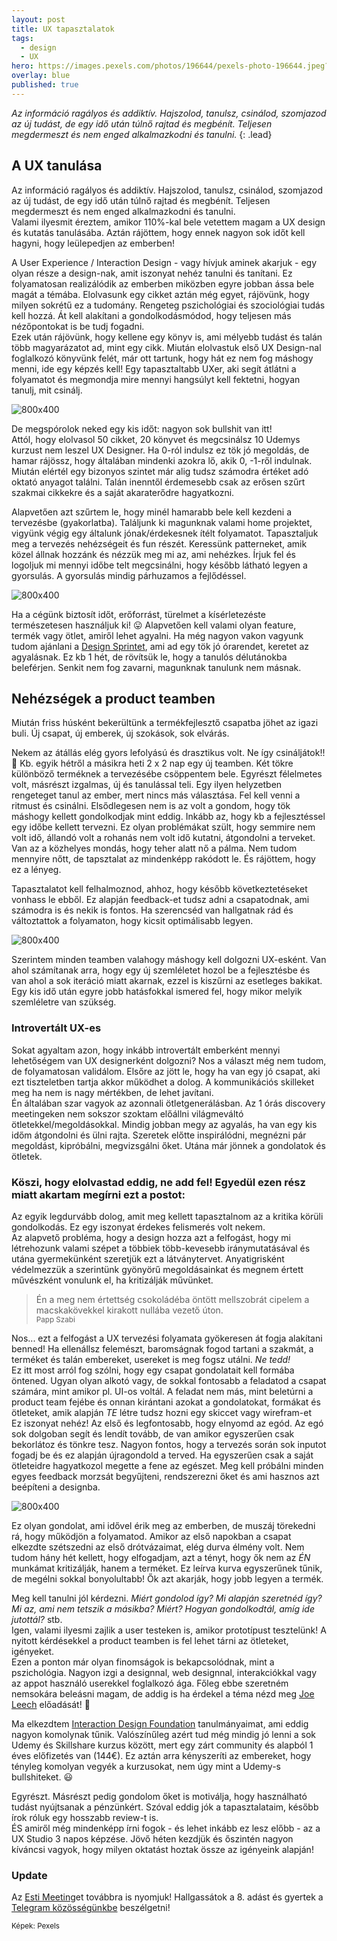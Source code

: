 ```yaml
---
layout: post
title: UX tapasztalatok
tags:
  - design
  - UX
hero: https://images.pexels.com/photos/196644/pexels-photo-196644.jpeg?auto=compress&cs=tinysrgb&dpr=2&h=750&w=1260
overlay: blue
published: true
---
```

*Az információ ragályos és addiktív. Hajszolod, tanulsz, csinálod, szomjazod az új tudást, de egy idő után túlnő rajtad és megbénít. Teljesen megdermeszt és nem enged alkalmazkodni és tanulni.*
{: .lead}
<!--break-->

## A UX tanulása
Az információ ragályos és addiktív. Hajszolod, tanulsz, csinálod, szomjazod az új tudást, de egy idő után túlnő rajtad és megbénít. Teljesen megdermeszt és nem enged alkalmazkodni és tanulni. <br>
Valami ilyesmit éreztem, amikor 110%-kal bele vetettem magam a UX design és kutatás tanulásába. Aztán rájöttem, hogy ennek nagyon sok időt kell hagyni, hogy leülepedjen az emberben!

A User Experience / Interaction Design - vagy hívjuk aminek akarjuk - egy olyan része a design-nak, amit iszonyat nehéz tanulni és tanítani. Ez folyamatosan realizálódik az emberben miközben egyre jobban ássa bele magát a témába. Elolvasunk egy cikket aztán még egyet, rájövünk, hogy milyen sokrétű ez a tudomány. Rengeteg pszichológiai és szociológiai tudás kell hozzá. Át kell alakítani a gondolkodásmódod, hogy teljesen más nézőpontokat is be tudj fogadni. <br>
Ezek után rájövünk, hogy kellene egy könyv is, ami mélyebb tudást és talán több magyarázatot ad, mint egy cikk.
Miután elolvastuk első UX Design-nal foglalkozó könyvünk felét, már ott tartunk, hogy hát ez nem fog máshogy menni, ide egy képzés kell! Egy tapasztaltabb UXer, aki segít átlátni a folyamatot és megmondja mire mennyi hangsúlyt kell fektetni, hogyan tanulj, mit csinálj.

![800x400](https://images.pexels.com/photos/261909/pexels-photo-261909.jpeg?auto=compress&cs=tinysrgb&dpr=2&h=750&w=1260 "ux design")

De megspórolok neked egy kis időt: nagyon sok bullshit van itt! <br>
Attól, hogy elolvasol 50 cikket, 20 könyvet és megcsinálsz 10 Udemys kurzust nem leszel UX Designer. Ha 0-ról indulsz ez tök jó megoldás, de hamar rájössz, hogy általában mindenki azokra lő, akik 0, -1-ről indulnak. Miután elértél egy bizonyos szintet már alig tudsz számodra értéket adó oktató anyagot találni. Talán inenntől érdemesebb csak az erősen szűrt szakmai cikkekre és a saját akaraterődre hagyatkozni.

Alapvetően azt szűrtem le, hogy minél hamarabb bele kell kezdeni a tervezésbe (gyakorlatba). Találjunk ki magunknak valami home projektet, vigyünk végig egy általunk jónak/érdekesnek ítélt folyamatot. Tapasztaljuk meg a tervezés nehézségeit és fun részét. Keressünk patterneket, amik közel állnak hozzánk és nézzük meg mi az, ami nehézkes. Írjuk fel és logoljuk mi mennyi időbe telt megcsinálni, hogy később látható legyen a gyorsulás. A gyorsulás mindig párhuzamos a fejlődéssel.

![800x400](https://images.pexels.com/photos/273230/pexels-photo-273230.jpeg?auto=compress&cs=tinysrgb&dpr=2&h=750&w=1260 "ux design")

Ha a cégünk biztosít időt, erőforrást, türelmet a kísérletezéste természetesen használjuk ki! 😛 Alapvetően kell valami olyan feature, termék vagy ötlet, amiről lehet agyalni. Ha még nagyon vakon vagyunk tudom ajánlani a <a href="http://uithings.hu/posts/design-sprint" target="_blank">Design Sprintet</a>, ami ad egy tök jó órarendet, keretet az agyalásnak. Ez kb 1 hét, de rövítsük le, hogy a tanulós délutánokba beleférjen. Senkit nem fog zavarni, magunknak tanulunk nem másnak.

## Nehézségek a product teamben
Miután friss húsként bekerültünk a termékfejlesztő csapatba jöhet az igazi buli. Új csapat, új emberek, új szokások, sok elvárás.

Nekem az átállás elég gyors lefolyású és drasztikus volt. Ne így csináljátok!! 🤪 Kb. egyik hétről a másikra heti 2 x 2 nap egy új teamben. Két tökre különböző terméknek a tervezésébe csöppentem bele. Egyrészt félelmetes volt, másrészt izgalmas, új és tanulással teli. Egy ilyen helyzetben rengeteget tanul az ember, mert nincs más választása. Fel kell venni a ritmust és csinálni. Elsődlegesen nem is az volt a gondom, hogy tök máshogy kellett gondolkodjak mint eddig. Inkább az, hogy kb a fejlesztéssel egy időbe kellett tervezni. Ez olyan problémákat szült, hogy semmire nem volt idő, állandó volt a rohanás nem volt idő kutatni, átgondolni a terveket. <br>
Van az a közhelyes mondás, hogy teher alatt nő a pálma. Nem tudom mennyire nőtt, de tapsztalat az mindenképp rakódott le. És rájöttem, hogy ez a lényeg.

Tapasztalatot kell felhalmoznod, ahhoz, hogy később következtetéseket vonhass le ebből. Ez alapján feedback-et tudsz adni a csapatodnak, ami számodra is és nekik is fontos. Ha szerencséd van hallgatnak rád és változtattok a folyamaton, hogy kicsit optimálisabb legyen. 

![800x400](https://www.uxteam.com/wp-content/uploads/2017/03/ux-team-business-flaws.jpg "ux design")

Szerintem minden teamben valahogy máshogy kell dolgozni UX-esként. Van ahol számítanak arra, hogy egy új szemléletet hozol be a fejlesztésbe és van ahol a sok iteráció miatt akarnak, ezzel is kiszűrni az esetleges bakikat. Egy kis idő után egyre jobb hatásfokkal ismered fel, hogy mikor melyik szemléletre van szükség.

### Introvertált UX-es
Sokat agyaltam azon, hogy inkább introvertált emberként mennyi lehetőségem van UX designerként dolgozni? Nos a választ még nem tudom, de folyamatosan validálom. Elsőre az jött le, hogy ha van egy jó csapat, aki ezt tiszteletben tartja akkor működhet a dolog. A kommunikációs skilleket meg ha nem is nagy mértékben, de lehet javítani.<br>
Én általában szar vagyok az azonnali ötletgenerálásban. Az 1 órás discovery meetingeken nem sokszor szoktam előállni világmeváltó ötletekkel/megoldásokkal. Mindig jobban megy az agyalás, ha van egy kis időm átgondolni és ülni rajta. Szeretek előtte inspirálódni, megnézni pár megoldást, kipróbálni, megvizsgálni őket. Utána már jönnek a gondolatok és ötletek.

### Köszi, hogy elolvastad eddig, ne add fel! Egyedül ezen rész miatt akartam megírni ezt a postot:
Az egyik legdurvább dolog, amit meg kellett tapasztalnom az a kritika körüli gondolkodás. Ez egy iszonyat érdekes felismerés volt nekem. <br>
Az alapvető probléma, hogy a design hozza azt a felfogást, hogy mi létrehozunk valami szépet a többiek több-kevesebb iránymutatásával és utána gyermekünként szeretjük ezt a látványtervet. Anyatigrisként védelmezzük a szerintünk gyönyörű megoldásainkat és megnem értett művészként vonulunk el, ha kritizálják művünket.

>Én a meg nem értettség csokoládéba öntött mellszobrát cipelem a macskakövekkel kirakott nullába vezető úton. <br>
<sub>Papp Szabi</sub>

Nos... ezt a felfogást a UX tervezési folyamata gyökeresen át fogja alakítani benned! Ha ellenállsz felemészt, baromságnak fogod tartani a szakmát, a terméket és talán embereket, usereket is meg fogsz utálni. *Ne tedd!* <br>
Ez itt most arról fog szólni, hogy egy csapat gondolatait kell formába öntened. Ugyan olyan alkotó vagy, de sokkal fontosabb a feladatod a csapat számára, mint amikor pl. UI-os voltál. A feladat nem más, mint beletúrni a product team fejébe és onnan kirántani azokat a gondolatokat, formákat és ötleteket, amik alapján *TE* létre tudsz hozni egy skiccet vagy wirefram-et<br>
Ez iszonyat nehéz! Az első és legfontosabb, hogy elnyomd az egód. Az egó sok dolgoban segít és lendít tovább, de van amikor egyszerűen csak bekorlátoz és tönkre tesz. Nagyon fontos, hogy a tervezés során sok inputot fogadj be és ez alapján újragondold a terved. Ha egyszerűen csak a saját ötleteidre hagyatkozol megette a fene az egészet. Meg kell próbálni minden egyes feedback morzsát begyűjteni, rendszerezni őket és ami hasznos azt beépíteni a designba.

![800x400](https://images.pexels.com/photos/5836/yellow-metal-design-decoration.jpg?auto=compress&cs=tinysrgb&dpr=2&h=650&w=940 "ux design")

Ez olyan gondolat, ami idővel érik meg az emberben, de muszáj törekedni rá, hogy működjön a folyamatod. Amikor az első napokban a csapat elkezdte szétszedni az első drótvázaimat, elég durva élmény volt. Nem tudom hány hét kellett, hogy elfogadjam, azt a tényt, hogy ők nem az *ÉN* munkámat kritizálják, hanem a terméket. Ez leírva kurva egyszerűnek tűnik, de megélni sokkal bonyolultabb! Ők azt akarják, hogy jobb legyen a termék.

Meg kell tanulni jól kérdezni. *Miért gondolod így? Mi alapján szeretnéd így? Mi az, ami nem tetszik a másikba? Miért? Hogyan gondolkodtál, amíg ide jutottál?* stb. <br>
Igen, valami ilyesmi zajlik a user testeken is, amikor prototípust tesztelünk!
A nyitott kérdésekkel a product teamben is fel lehet tárni az ötleteket, igényeket. <br>
Ezen a ponton már olyan finomságok is bekapcsolódnak, mint a pszichológia. Nagyon izgi a designnal, web designnal, interakciókkal vagy az appot használó userekkel foglalkozó ága. Főleg ebbe szeretném nemsokára beleásni magam, de addig is ha érdekel a téma nézd meg <a href="https://www.youtube.com/watch?v=Atz0emwaz7g" target="_blank">Joe Leech</a> előadását! 🤔

Ma elkezdtem <a href="https://www.interaction-design.org" target="_blank">Interaction Design Foundation</a> tanulmányaimat, ami eddig nagyon komolynak tűnik. Valószínűleg azért tud még mindig jó lenni a sok Udemy és Skillshare kurzus között, mert egy zárt community és alapból 1 éves előfizetés van (144€). Ez aztán arra kényszeríti az embereket, hogy tényleg komolyan vegyék a kurzusokat, nem úgy mint a Udemy-s bullshiteket. 😃 

Egyrészt. Másrészt pedig gondolom őket is motiválja, hogy használható tudást nyújtsanak a pénzünkért. Szóval eddig jók a tapasztalataim, később írok róluk egy hosszabb review-t is. <br>
ÉS amiről még mindenképp írni fogok - és lehet inkább ez lesz előbb - az a UX Studio 3 napos képzése. Jövő héten kezdjük és őszintén nagyon kíváncsi vagyok, hogy milyen oktatást hoztak össze az igényeink alapján!

### Update
Az <a href="http://estimeeting.com/" target="_blank">Esti Meeting</a>et továbbra is nyomjuk! Hallgassátok a 8. adást és gyertek a <a href="https://t.me/joinchat/IEstwxLbZ6v8i6M0l-VLQA" target="_blank">Telegram közösségünkbe</a> beszélgetni!

<sub>Képek: Pexels</sub>
